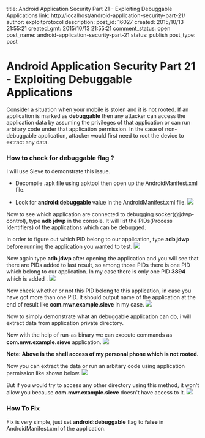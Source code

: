 title: Android Application Security Part 21 - Exploiting Debuggable Applications
link: http://localhost/android-application-security-part-21/
author: exploitprotocol
description: 
post_id: 16027
created: 2015/10/13 21:55:21
created_gmt: 2015/10/13 21:55:21
comment_status: open
post_name: android-application-security-part-21
status: publish
post_type: post

# Android Application Security Part 21 - Exploiting Debuggable Applications

Consider a situation when your mobile is stolen and it is not rooted. If an application is marked as **debuggable** then any attacker can access the application data by assuming the privileges of that application or can run arbitary code under that application permission. In the case of non-debuggable application, attacker would first need to root the device to extract any data. 

### How to check for debuggable flag ?

I will use Sieve to demonstrate this issue.

  * Decompile .apk file using apktool then open up the AndroidManifest.xml file.

  * Look for **android:debuggable** value in the AndroidManifest.xml file. ![](https://i.imgur.com/Tq59rLD.png)

Now to see which application are connected to debugging socker(@jdwp-control), type **adb jdwp** in the console. It will list the PIDs(Process Identifiers) of the applications which can be debugged. 

In order to figure out which PID belong to our application, type **adb jdwp** before running the application you wanted to test. ![](https://i.imgur.com/cdJh9jt.png)

Now again type **adb jdwp** after opening the application and you will see that there are PIDs added to last result, so among those PIDs there is one PID which belong to our application. In my case there is only one PID **3894** which is added . ![](https://i.imgur.com/sSa9OMm.png)

Now check whether or not this PID belong to this application, in case you have got more than one PID. It should output name of the application at the end of result like **com.mwr.example.sieve** in my case. ![](https://i.imgur.com/NhyE1aT.png)

Now to simply demonstrate what an debuggable application can do, i will extract data from application private directory.

Now with the help of run-as binary we can execute commands as **com.mwr.example.sieve** application. ![](https://i.imgur.com/BEMbiID.png)

**Note: Above is the shell access of my personal phone which is not rooted.**

Now you can extract the data or run an arbitary code using application permission like shown below. ![](https://i.imgur.com/1oGGsV5.png)

But if you would try to access any other directory using this method, it won't allow you because **com.mwr.example.sieve** doesn't have access to it. ![](https://i.imgur.com/9EkidSV.png)

### How To Fix

Fix is very simple, just set **android:debuggable** flag to **false** in AndroidManifest.xml of the application.